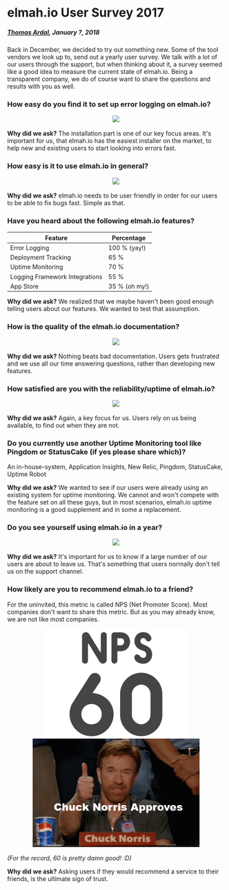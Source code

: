 # elmah.io User Survey 2017

##### [Thomas Ardal](http://elmah.io/about/), January ?, 2018

Back in December, we decided to try out something new. Some of the tool vendors we look up to, send out a yearly user survey. We talk with a lot of our users through the support, but when thinking about it, a survey seemed like a good idea to measure the current state of elmah.io. Being a transparent company, we do of course want to share the questions and results with you as well.

### How easy do you find it to set up error logging on elmah.io?

<div style="text-align: center;">
<img src="https://chart.googleapis.com/chart?cht=p&chs=757x250&chd=t:41,53,6&chl=Very easy|Easy|Acceptable&chco=0da58e,0b8d8b,087588,065c85" style="box-shadow:none;" />
</div>

**Why did we ask?** The installation part is one of our key focus areas. It's important for us, that elmah.io has the easiest installer on the market, to help new and existing users to start looking into errors fast.

### How easy is it to use elmah.io in general?

<div style="text-align: center;">
<img src="https://chart.googleapis.com/chart?cht=p&chs=757x250&chd=t:35,55,10&chl=Very easy|Easy|Acceptable&chco=0da58e,0b8d8b,087588,065c85" style="box-shadow:none;" />
</div>

**Why did we ask?** elmah.io needs to be user friendly in order for our users to be able to fix bugs fast. Simple as that.

### Have you heard about the following elmah.io features?

| Feature | Percentage |
|---|---|
| Error Logging | 100 % (yay!) |
| Deployment Tracking | 65 % |
| Uptime Monitoring | 70 % |
| Logging Framework Integrations | 55 % |
| App Store | 35 % (oh my!) |

**Why did we ask?** We realized that we maybe haven't been good enough telling users about our features. We wanted to test that assumption.

### How is the quality of the elmah.io documentation?

<div style="text-align: center;">
<img src="https://chart.googleapis.com/chart?cht=p&chs=757x250&chd=t:18,71,11&chl=Very good|Good|Medium&chco=0da58e,0b8d8b,087588,065c85" style="box-shadow:none;" />
</div>

**Why did we ask?** Nothing beats bad documentation. Users gets frustrated and we use all our time answering questions, rather than developing new features.

### How satisfied are you with the reliability/uptime of elmah.io?

<div style="text-align: center;">
<img src="https://chart.googleapis.com/chart?cht=p&chs=757x250&chd=t:70,30&chl=Very satisfied|Satisfied|Medium&chco=0da58e,0b8d8b,087588,065c85" style="box-shadow:none;" />
</div>

**Why did we ask?** Again, a key focus for us. Users rely on us being available, to find out when they are not.

### Do you currently use another Uptime Monitoring tool like Pingdom or StatusCake (if yes please share which)?

An in-house-system, Application Insights, New Relic, Pingdom, StatusCake, Uptime Robot

**Why did we ask?** We wanted to see if our users were already using an existing system for uptime monitoring. We cannot and won't compete with the feature set on all these guys, but in most scenarios, elmah.io uptime monitoring is a good supplement and in some a replacement.

### Do you see yourself using elmah.io in a year?

<div style="text-align: center;">
<img src="https://chart.googleapis.com/chart?cht=p&chs=757x250&chd=t:85,15&chl=Yes|No&chco=0da58e,0b8d8b,087588,065c85" style="box-shadow:none;" />
</div>

**Why did we ask?** It's important for us to know if a large number of our users are about to leave us. That's something that users normally don't tell us on the support channel.

### How likely are you to recommend elmah.io to a friend?

For the uninvited, this metric is called NPS (Net Promoter Score). Most companies don't want to share this metric. But as you may already know, we are not like most companies.

<div style="text-align: center;">
<img src="/images/nps60.png" style="box-shadow:none;" /><img src="/images/chuck.gif" style="box-shadow:none;"/>
</div>

_(For the record, 60 is pretty damn good! :D)_

**Why did we ask?** Asking users if they would recommend a service to their friends, is the ultimate sign of trust.